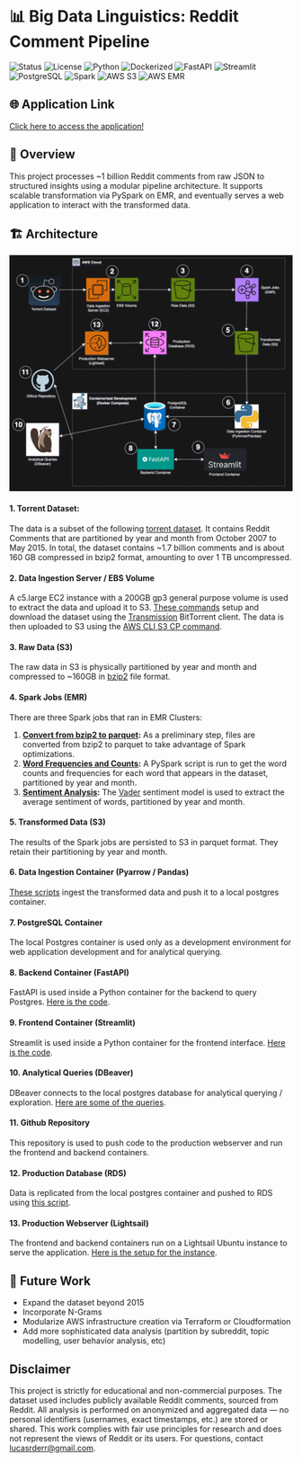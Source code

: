 # 📊 Big Data Linguistics: Reddit Comment Pipeline
![Status](https://img.shields.io/badge/Status-active-brightgreen)
![License](https://img.shields.io/badge/License-MIT-green)
![Python](https://img.shields.io/badge/Python-3.8-blue)
![Dockerized](https://img.shields.io/badge/Dockerized-yes-blue)
![FastAPI](https://img.shields.io/badge/Backend-FastAPI-009688?logo=fastapi&logoColor=white)
![Streamlit](https://img.shields.io/badge/Frontend-Streamlit-ff4b4b?logo=streamlit&logoColor=white)
![PostgreSQL](https://img.shields.io/badge/Database-PostgreSQL-336791?logo=postgresql&logoColor=white)
![Spark](https://img.shields.io/badge/Spark-3.3.0-orange)
![AWS S3](https://img.shields.io/badge/Storage-S3-yellow?logo=amazon-aws&logoColor=white)
![AWS EMR](https://img.shields.io/badge/Compute-EMR-blue?logo=amazon-aws&logoColor=white)


## 🌐 Application Link

[Click here to access the application!](http://54.234.10.122:8501)

## 📌 Overview
This project processes ~1 billion Reddit comments from raw JSON to structured insights using a modular pipeline architecture. It supports scalable transformation via PySpark on EMR, and eventually serves a web application to interact with the transformed data.

## 🏗️ Architecture
![architecture_diagram.png](https://github.com/lderr4/big-data-linguistics/blob/master/architecture_diagram.png)
#### 1. Torrent Dataset: 
The data is a subset of the following [torrent dataset](https://academictorrents.com/details/ba051999301b109eab37d16f027b3f49ade2de13). 
It contains Reddit Comments that are partitioned by year and month from October 2007 to May 2015. 
In total, the dataset contains ~1.7 billion comments and is about 160 GB compressed in bzip2 format, amounting to over 1 TB uncompressed.
#### 2. Data Ingestion Server / EBS Volume
A c5.large EC2 instance with a 200GB gp3 general purpose volume is used to extract the data and upload it to S3. 
[These commands](https://github.com/lderr4/big-data-linguistics/blob/master/scripts/extract_to_s3/download_script.sh)  setup and download the dataset using the [Transmission](https://transmissionbt.com/) BitTorrent client.
The data is then uploaded to S3 using the [AWS CLI S3 CP command](https://docs.aws.amazon.com/cli/latest/reference/s3/cp.html).
#### 3. Raw Data (S3)
The raw data in S3 is physically partitioned by year and month and compressed to ~160GB in [bzip2](https://en.wikipedia.org/wiki/Bzip2) file format.
#### 4. Spark Jobs (EMR)
There are three Spark jobs that ran in EMR Clusters:
1. **[Convert from bzip2 to parquet](https://github.com/lderr4/big-data-linguistics/tree/master/transform_emr_jobs/convert_to_parquet):** As a preliminary step, files are converted from bzip2 to parquet to take advantage of Spark optimizations.
2. **[Word Frequencies and Counts](https://github.com/lderr4/big-data-linguistics/tree/master/transform_emr_jobs/word_freqs):** A PySpark script is run to get the word counts and frequencies for each word that appears in the dataset, partitioned by year and month.
3. **[Sentiment Analysis](https://github.com/lderr4/big-data-linguistics/tree/master/transform_emr_jobs/sentiment-batch):** The [Vader](https://github.com/cjhutto/vaderSentiment) sentiment model is used to extract the average sentiment of words, partitioned by year and month.
#### 5. Transformed Data (S3)
The results of the Spark jobs are persisted to S3 in parquet format. They retain their partitioning by year and month.
#### 6. Data Ingestion Container (Pyarrow / Pandas)
[These scripts](https://github.com/lderr4/big-data-linguistics/tree/master/load_to_postgres) ingest the transformed data and push it to a local postgres container.
#### 7. PostgreSQL Container
The local Postgres container is used only as a development environment for web application development and for analytical querying.
#### 8. Backend Container (FastAPI)
FastAPI is used inside a Python container for the backend to query Postgres. [Here is the code](https://github.com/lderr4/big-data-linguistics/tree/master/web_app/backend).
#### 9. Frontend Container (Streamlit)
Streamlit is used inside a Python container for the frontend interface. [Here is the code](https://github.com/lderr4/big-data-linguistics/tree/master/web_app/frontend).
#### 10. Analytical Queries (DBeaver)
DBeaver connects to the local postgres database for analytical querying / exploration. [Here are some of the queries](https://github.com/lderr4/big-data-linguistics/tree/master/postgres). 
#### 11. Github Repository
This repository is used to push code to the production webserver and run the frontend and backend containers.
#### 12. Production Database (RDS)
Data is replicated from the local postgres container and pushed to RDS using [this script](https://github.com/lderr4/big-data-linguistics/blob/master/scripts/upload_to_rds.sh).
#### 13. Production Webserver (Lightsail)
The frontend and backend containers run on a Lightsail Ubuntu instance to serve the application. [Here is the setup for the instance](https://github.com/lderr4/big-data-linguistics/blob/master/scripts/webserver_setup.sh).

## 🚧 Future Work
- Expand the dataset beyond 2015
- Incorporate N-Grams
- Modularize AWS infrastructure creation via Terraform or Cloudformation
- Add more sophisticated data analysis (partition by subreddit, topic modelling, user behavior analysis, etc)

## Disclaimer
This project is strictly for educational and non-commercial purposes. The dataset used includes publicly available Reddit comments, sourced from Reddit. All analysis is performed on anonymized and aggregated data — no personal identifiers (usernames, exact timestamps, etc.) are stored or shared. This work complies with fair use principles for research and does not represent the views of Reddit or its users. For questions, contact lucasrderr@gmail.com.
